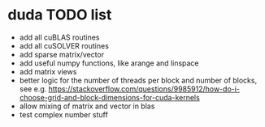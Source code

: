 # duda TODO list

- add all cuBLAS routines
- add all cuSOLVER routines
- add sparse matrix/vector
- add useful numpy functions, like arange and linspace
- add matrix views
- better logic for the number of threads per block and number of blocks, see
  e.g. https://stackoverflow.com/questions/9985912/how-do-i-choose-grid-and-block-dimensions-for-cuda-kernels
- allow mixing of matrix and vector in blas
- test complex number stuff
